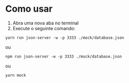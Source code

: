 # Como usar

1. Abra uma nova aba no terminal
2. Execute o seguinte comando:

  ```yarn run json-server -w -p 3333 ./mock/database.json```

  ou

  ```npm run json-server -w -p 3333 ./mock/database.json```

  ou

  ```yarn mock```